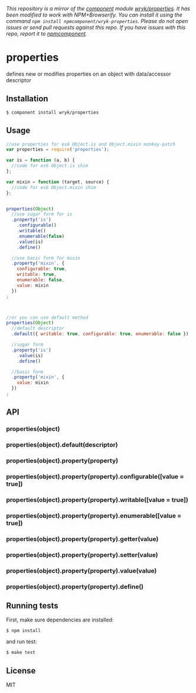 *This repository is a mirror of the [component](http://component.io) module [wryk/properties](http://github.com/wryk/properties). It has been modified to work with NPM+Browserify. You can install it using the command `npm install npmcomponent/wryk-properties`. Please do not open issues or send pull requests against this repo. If you have issues with this repo, report it to [npmcomponent](https://github.com/airportyh/npmcomponent).*
# properties

  defines new or modifies properties on an object with  data/accessor descriptor


## Installation

```batch
$ component install wryk/properties
```

## Usage
  

```js
//use properties for es6 Object.is and Object.mixin monkey-patch
var properties = require('properties');

var is = function (a, b) {
  //code for es6 Object.is shim
};

var mixin = function (target, source) {
  //code for es6 Object.mixin shim
};


properties(Object)
  //use sugar form for is
  .property('is')
    .configurable()
    .writable()
    .enumerable(false)
    .value(is)
    .define()

  //use basic form for mixin
  .property('mixin', {
    configurable: true,
    writable: true,
    enumerable: false,
    value: mixin
  })
;



//or you can use default method
properties(Object)
  //default descriptor
  .default({ writable: true, configurable: true, enumerable: false })

  //sugar form
  .property('is')
    .value(is)
    .define()

  //basic form
  .property('mixin', {
    value: mixin
  })
;
```



## API

### properties(object)
### properties(object).default(descriptor)
### properties(object).property(property)
### properties(object).property(property).configurable([value = true])
### properties(object).property(property).writable([value = true])
### properties(object).property(property).enumerable([value = true])
### properties(object).property(property).getter(value)
### properties(object).property(property).setter(value)
### properties(object).property(property).value(value)
### properties(object).property(property).define()
 

## Running tests
  First, make sure dependencies are installed:
```batch
$ npm install
```

  and run test:
```batch
$ make test
```

## License

  MIT
